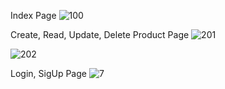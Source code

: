 Index Page
![100](https://user-images.githubusercontent.com/23008248/177698611-d83d2969-5d78-42cd-9cf1-88efd5e90d1b.PNG)


Create, Read, Update, Delete Product Page
![201](https://user-images.githubusercontent.com/23008248/177698861-41b1fa4f-7e25-45cd-8584-09141947668a.PNG)

![202](https://user-images.githubusercontent.com/23008248/177698873-0921e525-9bc0-4b33-8f33-07529aa809c1.PNG)


Login, SigUp Page
![7](https://user-images.githubusercontent.com/23008248/177698379-cca466f3-bb29-4dfe-b276-04c1b2ec7790.PNG)
